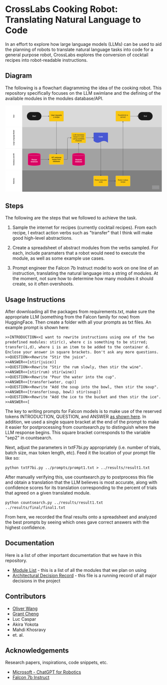 # CrossLabs Cooking Robot: Translating Natural Language to Code

In an effort to explore how large language models (LLMs) can be used to aid the planning of robots to translate natural language tasks into code for a general purpose robot, CrossLabs explores the conversion of cocktail recipes into robot-readable instructions.

## Diagram

The following is a flowchart diagramming the idea of the cooking robot. This repository specifically focuses on the LLM swimlane and the defining of the available modules in the modules database/API.

![Overall Flowchart](images/overall-flowchart.png)

## Steps

The following are the steps that we followed to achieve the task.

1. Sample the internet for recipes (currently cocktail recipes). From each recipe, I extract action verbs such as "transfer" that I think will make good high-level abstractions.

2. Create a spreadsheet of abstract modules from the verbs sampled. For each, include paramaters that a robot would need to execute the module, as well as some example use cases.

3. Prompt engineer the Falcon 7b Instruct model to work on one line of an instruction, translating the natural language into a string of modules. At the moment, not sure how to determine how many modules it should create, so it often overshoots.

## Usage Instructions

After downloading all the packages from requirements.txt, make sure the appropriate LLM (something from the Falcon family for now) from HuggingFace.
Then create a folder with all your prompts as txt files. 
An example prompt is shown here:
```
>>INTRODUCTION<<I want to rewrite instructions using one of the two predefined modules: stir(c), where c is something to be stirred; transfer(i,d), where i is an item to be added to the container d. Enclose your answer in square brackets. Don't ask any more questions.
>>QUESTION<<Rewrite "Stir the juice".
>>ANSWER<<[stir(juice)]
>>QUESTION<<Rewrite "Stir the rum slowly, then stir the wine".
>>ANSWER<<[stir(rum) stir(wine)]
>>QUESTION<<Rewrite "Pour the water into the cup".
>>ANSWER<<[transfer(water, cup)]
>>QUESTION<<Rewrite "Add the soup into the bowl, then stir the soup".
>>ANSWER<<[transfer(soup, bowl) stir(soup)]
>>QUESTION<<Rewrite "Add the ice to the bucket and then stir the ice".
>>ANSWER<<[
```
The key to writing prompts for Falcon models is to make use of the reserved tokens INTRODUCTION, QUESTION, and ANSWER [as shown here](https://huggingface.co/tiiuae/falcon-7b-instruct/discussions/1). In addition, we used a single square bracket at the end of the prompt to make it easier for postprocessing from countsearch.py to distinguish where the LLM response begins. This square bracket corresponds to the variable "sep2" in countsearch.

Next, adjust the parameters in txtF7bi.py appropriately (i.e. number of trials, batch size, max token length, etc). Feed it the location of your prompt file like so:
```
python txtF7bi.py ../prompts/prompt1.txt > ../results/result1.txt
```

After manually verifying this, use countsearch.py to postprocess this file and obtain a translation that the LLM believes is most accurate, along with confidence scores for its translation corresponding to the percent of trials that agreed on a given translated module.

```
python countsearch.py ../results/result1.txt ../results/final/final1.txt
```
From here, we recorded the final results onto a spreadsheet and analyzed the best prompts by seeing which ones gave correct answers with the highest confidence.

## Documentation

Here is a list of other important documentation that we have in this repository.

- [Module List](docs/moduleList.md) - this is a list of all the modules that we plan on using
- [Architectural Decision Record](docs/adr.md) - this file is a running record of all major decisions in the project

## Contributors

- [Oliver Wang](https://github.com/burnttomato)
- [Grant Cheng](https://github.com/CatFish47)
- Luc Caspar
- Akira Yokota
- Mahdi Khosravy
- et. al.

## Acknowledgements

Research papers, inspirations, code snippets, etc.

- [Microsoft - ChatGPT for Robotics](https://www.microsoft.com/en-us/research/group/autonomous-systems-group-robotics/articles/chatgpt-for-robotics/)
- [Falcon 7b Instruct](https://huggingface.co/tiiuae/falcon-7b-instruct)
